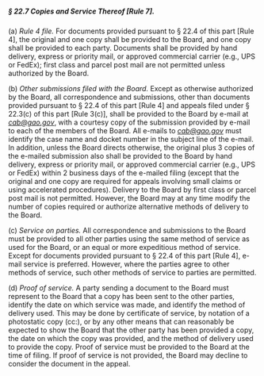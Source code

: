 ##### § 22.7 Copies and Service Thereof [Rule 7]. #####

(a) *Rule 4 file.* For documents provided pursuant to § 22.4 of this part [Rule 4], the original and one copy shall be provided to the Board, and one copy shall be provided to each party. Documents shall be provided by hand delivery, express or priority mail, or approved commercial carrier (e.g., UPS or FedEx); first class and parcel post mail are not permitted unless authorized by the Board.

(b) *Other submissions filed with the Board.* Except as otherwise authorized by the Board, all correspondence and submissions, other than documents provided pursuant to § 22.4 of this part [Rule 4] and appeals filed under § 22.3(c) of this part [Rule 3(c)], shall be provided to the Board by e-mail at *cab@gao.gov*, with a courtesy copy of the submission provided by e-mail to each of the members of the Board. All e-mails to *cab@gao.gov* must identify the case name and docket number in the subject line of the e-mail. In addition, unless the Board directs otherwise, the original plus 3 copies of the e-mailed submission also shall be provided to the Board by hand delivery, express or priority mail, or approved commercial carrier (e.g., UPS or FedEx) within 2 business days of the e-mailed filing (except that the original and one copy are required for appeals involving small claims or using accelerated procedures). Delivery to the Board by first class or parcel post mail is not permitted. However, the Board may at any time modify the number of copies required or authorize alternative methods of delivery to the Board.

(c) *Service on parties.* All correspondence and submissions to the Board must be provided to all other parties using the same method of service as used for the Board, or an equal or more expeditious method of service. Except for documents provided pursuant to § 22.4 of this part [Rule 4], e-mail service is preferred. However, where the parties agree to other methods of service, such other methods of service to parties are permitted.

(d) *Proof of service.* A party sending a document to the Board must represent to the Board that a copy has been sent to the other parties, identify the date on which service was made, and identify the method of delivery used. This may be done by certificate of service, by notation of a photostatic copy (cc:), or by any other means that can reasonably be expected to show the Board that the other party has been provided a copy, the date on which the copy was provided, and the method of delivery used to provide the copy. Proof of service must be provided to the Board at the time of filing. If proof of service is not provided, the Board may decline to consider the document in the appeal.